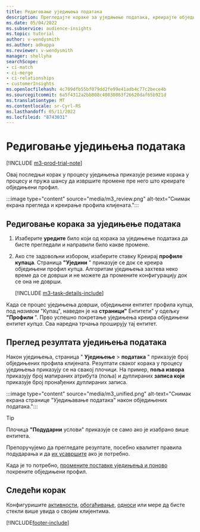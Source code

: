```yaml
---
title: Редиговање уједињења података
description: Прегледајте кораке за уједињење података, креирајте обједињене профиле клијената и прегледајте резултате
ms.date: 05/04/2022
ms.subservice: audience-insights
ms.topic: tutorial
author: v-wendysmith
ms.author: adkuppa
ms.reviewer: v-wendysmith
manager: shellyha
searchScope:
- ci-match
- ci-merge
- ci-relationships
- customerInsights
ms.openlocfilehash: 4c709dfb55bf079dd2fe99e41adb4c77c2bece4b
ms.sourcegitcommit: 6a5f4312a2bb808c40830863f26620daf65b921d
ms.translationtype: MT
ms.contentlocale: sr-Cyrl-RS
ms.lasthandoff: 05/11/2022
ms.locfileid: "8743031"
---
```

# <a name="review-data-unification"></a>Редиговање уједињења података

[!INCLUDE [m3-prod-trial-note](includes/m3-prod-trial-note.md)]

Овај последњи корак у процесу уједињења приказује резиме корака у процесу и пружа шансу да извршите промене пре него што креирате обједињени профил.

:::image type="content" source="media/m3_review.png" alt-text="Снимак екрана прегледа и креирање профила клијената.":::

## <a name="review-the-data-unification-steps"></a>Редиговање корака за уједињење података

1. Изаберите **уредите** било који од корака за уједињење података да бисте прегледали и направили било какве промене.

1. Ако сте задовољни избором, изаберите ставку Креирај **профиле купаца**. Страница **"Уједини** " приказује се док се креира обједињени профил купца. Алгоритам уједињења захтева неко време да се доврши и не можете да промените конфигурацију док се она не доврши.

   [!INCLUDE [m3-task-details-include](includes/m3-task-details.md)]

Када се процес уједињења доврши, обједињени ентитет профила купца, под *називом* "Купац", наведен је на **страници"** Ентитети" у одељку **"Профили** ". Прво успешно покретање уједињења креира обједињени ентитет *купца*. Сва наредна трчања проширују тај ентитет.

## <a name="review-the-results-of-data-unification"></a>Преглед резултата уједињења података

Након уједињења, страница " **Уједињење** > **података** " приказује број обједињених профила клијената. Резултати сваког корака у процесу уједињења приказују се на свакој плочици. На пример, **поља извора** приказују број мапираних атрибута (поља) и дуплираних **записа који** приказује број пронађених дуплираних записа.

:::image type="content" source="media/m3_unified.png" alt-text="Снимак екрана странице &quot;Уједињавање података&quot; након обједињених података.":::

> [!TIP]
> Плочица **"Подударни** услови" приказује се само ако је изабрано више ентитета.

Препоручујемо да прегледате резултате, посебно квалитет правила подударања и да [их усавршите](data-unification-update.md#manage-match-rules) ако је потребно.

Када је то потребно, [промените поставке уједињења и поново](data-unification-update.md) покрените обједињени профил.

## <a name="next-step"></a>Следећи корак

Конфигуришите [активности](activities.md), [обогаћивање](enrichment-hub.md), [односи](relationships.md) или мере [да](measures.md) бисте стекли више увида о својим клијентима.

[!INCLUDE[footer-include](includes/footer-banner.md)]
